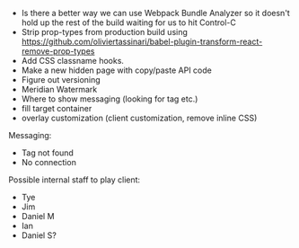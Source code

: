 - Is there a better way we can use Webpack Bundle Analyzer so it doesn't hold up
  the rest of the build waiting for us to hit Control-C
- Strip prop-types from production build using
  <https://github.com/oliviertassinari/babel-plugin-transform-react-remove-prop-types>
- Add CSS classname hooks.
- Make a new hidden page with copy/paste API code
- Figure out versioning
- Meridian Watermark
- Where to show messaging (looking for tag etc.)
- fill target container
- overlay customization (client customization, remove inline CSS)


Messaging:

- Tag not found
- No connection

Possible internal staff to play client:

- Tye
- Jim
- Daniel M
- Ian
- Daniel S?

